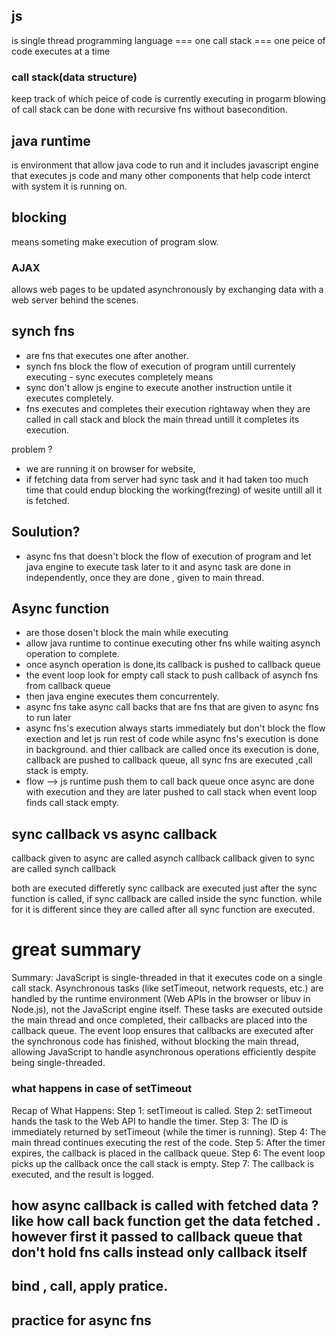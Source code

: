 ## js

is single thread programming language === one call stack === one peice of code executes at a time

### call stack(data structure)

keep track of which peice of code is currently executing in progarm
blowing of call stack can be done with recursive fns without basecondition.

## java runtime

is environment that allow java code to run and it includes javascript engine that executes js code and many other components that help
code interct with system it is running on.

## blocking

means someting make execution of program slow.

### AJAX

allows web pages to be updated asynchronously by exchanging data with a web server behind the scenes.

## synch fns

- are fns that executes one after another.
- synch fns block the flow of execution of program untill currentely executing - sync executes completely means
- sync don't allow js engine to execute another instruction untile it executes completely.
- fns executes and completes their execution rightaway when they are called in call stack and block the main thread untill it completes its execution.

problem ?

- we are running it on browser for website,
- if fetching data from server had sync task and it had taken too much time that could endup blocking the working(frezing) of wesite untill all it is fetched.

## Soulution?

- async fns that doesn't block the flow of execution of program and let java engine to execute task later to it and async task are done in independently, once they are done , given to main thread.

## Async function

- are those dosen't block the main while executing
- allow java runtime to continue executing other fns while waiting asynch operation to complete.
- once asynch operation is done,its callback is pushed to callback queue
- the event loop look for empty call stack to push callback of asynch fns from callback queue
- then java engine executes them concurrentely.
- async fns take async call backs that are fns that are given to async fns to run later
- async fns's execution always starts immediately but don't block the flow exection and let js run rest of code while async fns's execution is done in background. and thier callback are called once its execution is done, callback are pushed to callback queue, all sync fns are executed ,call stack is empty.
- flow --> js runtime push them to call back queue once async are done with execution and they are later pushed to call stack when event loop finds call stack empty.

## sync callback vs async callback

callback given to async are called asynch callback
callback given to sync are called synch callback

both are executed differetly
sync callback are executed just after the sync function is called, if sync callback are called inside the sync function.
while for it is different since they are called after all sync function are executed.

# great summary

Summary:
JavaScript is single-threaded in that it executes code on a single call stack.
Asynchronous tasks (like setTimeout, network requests, etc.) are handled by the runtime environment (Web APIs in the browser or libuv in Node.js), not the JavaScript engine itself.
These tasks are executed outside the main thread and once completed, their callbacks are placed into the callback queue.
The event loop ensures that callbacks are executed after the synchronous code has finished, without blocking the main thread, allowing JavaScript to handle asynchronous operations efficiently despite being single-threaded.

### what happens in case of setTimeout

Recap of What Happens:
Step 1: setTimeout is called.
Step 2: setTimeout hands the task to the Web API to handle the timer.
Step 3: The ID is immediately returned by setTimeout (while the timer is running).
Step 4: The main thread continues executing the rest of the code.
Step 5: After the timer expires, the callback is placed in the callback queue.
Step 6: The event loop picks up the callback once the call stack is empty.
Step 7: The callback is executed, and the result is logged.

## how async callback is called with fetched data ? like how call back function get the data fetched . however first it passed to callback queue that don't hold fns calls instead only callback itself

## bind , call, apply pratice.

## practice for async fns
